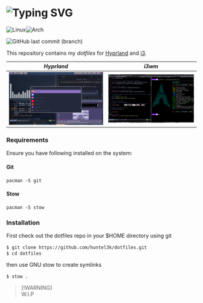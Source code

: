 # ![Typing SVG](https://readme-typing-svg.herokuapp.com?font=Iosevka&size=50&pause=1000&color=8F1DA0&center=true&vCenter=true&width=806&height=100&lines=~%2Fdotfiles)

![Linux](https://img.shields.io/badge/Linux-FCC624?style=for-the-badge&logo=linux&logoColor=black)![Arch](https://img.shields.io/badge/Arch%20Linux-1793D1?logo=arch-linux&logoColor=fff&style=for-the-badge)

![GitHub last commit (branch)](https://img.shields.io/github/last-commit/huntel3k/dotfiles/master)

This repository contains my *dotfiles* for [Hyprland](https://hyprland.org) and [i3](https://i3wm.org).

| **_Hyprland_**              | **_i3wm_**          |
|-----------------------------|---------------------|
| ![Hyprland](./hyprland.png) | ![i3wm](./i3wm.png) |

### Requirements

Ensure you have following installed on the system:

#### Git 

```
pacman -S git
```

#### Stow

```
pacman -S stow
```

### Installation

First check out the dotfiles repo in your $HOME directory using git

```console
$ git clone https://github.com/huntel3k/dotfiles.git 
$ cd dotfiles
```

then use GNU stow to create symlinks

```console
$ stow .
```

> [!WARNING]\
> W.I.P

